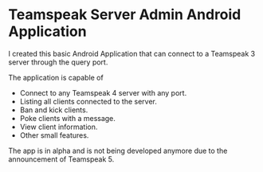 # Teamspeak Server Admin Android Application

I created this basic Android Application that can connect to a Teamspeak 3 server through the query port. 

The application is capable of 
- Connect to any Teamspeak 4 server with any port.
- Listing all clients connected to the server.
- Ban and kick clients.
- Poke clients with a message.
- View client information.
- Other small features.

The app is in alpha and is not being developed anymore due to the announcement of Teamspeak 5.
